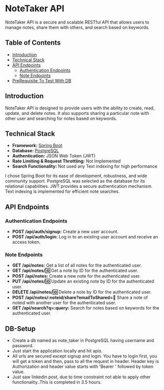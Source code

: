 # NoteTaker API

NoteTaker API is a secure and scalable RESTful API that allows users to manage notes, share them with others, and search based on keywords.

## Table of Contents

- [Introduction](#introduction)
- [Technical Stack](#technical-stack)
- [API Endpoints](#api-endpoints)
  - [Authentication Endpoints](#authentication-endpoints)
  - [Note Endpoints](#note-endpoints)
- [PreRequisite To Test With DB](#DB-Setup)

## Introduction

NoteTaker API is designed to provide users with the ability to create, read, update, and delete notes. It also supports sharing a particular note with other user and searching for notes based on keywords.

## Technical Stack

- **Framework:** [Spring Boot](https://spring.io/projects/spring-boot)
- **Database:** [PostgreSQL](https://www.postgresql.org/)
- **Authentication:** JSON Web Token (JWT)
- **Rate Limiting & Request Throttling:** Not Implemented
- **Search Functionality:** Not used any Text indexing for high performance

I chose Spring Boot for its ease of development, robustness, and wide community support. PostgreSQL was selected as the database for its relational capabilities. JWT provides a secure authentication mechanism. Text indexing is implemented for efficient note searches.

## API Endpoints

### Authentication Endpoints

- **POST /api/auth/signup:** Create a new user account.
- **POST /api/auth/login:** Log in to an existing user account and receive an access token.

### Note Endpoints

- **GET /api/notes:** Get a list of all notes for the authenticated user.
- **GET /api/notes/:id:** Get a note by ID for the authenticated user.
- **POST /api/notes:** Create a new note for the authenticated user.
- **PUT /api/notes/:id:** Update an existing note by ID for the authenticated user.
- **DELETE /api/notes/:id:** Delete a note by ID for the authenticated user.
- **POST /api/notes/:noteid/share?emailToShared=:email:** Share a note of noteid with another user for the authenticated user.
- **GET /api/search?q=:query:** Search for notes based on keywords for the authenticated user.

## DB-Setup
- Create a db named as note_taker in PostgreSQL having username and password.
- Just start the application locally and hit apis.
- All urls are secured except signup and login. You have to login first, you will get a token and then, pass to all the request in header. Header key is Authorization and header value starts with 'Bearer ' followed by token value.
- Just saw linkedin post, due to time constraint not able to  apply other functionality..This is completed in 3.5 hours.


